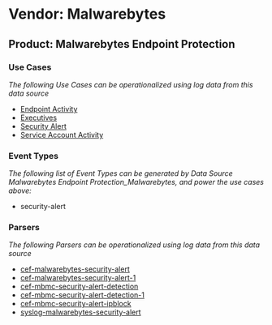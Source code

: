 Vendor: Malwarebytes
====================
Product: Malwarebytes Endpoint Protection
-----------------------------------------

### Use Cases

_The following Use Cases can be operationalized using log data from this data source_

* [Endpoint Activity](../UseCases/usecase_endpoint_activity.md)
* [Executives](../UseCases/usecase_executives.md)
* [Security Alert](../UseCases/usecase_security_alert.md)
* [Service Account Activity](../UseCases/usecase_service_account_activity.md)


### Event Types

_The following list of Event Types can be generated by Data Source Malwarebytes Endpoint Protection_Malwarebytes, and power the use cases above:_

- security-alert


### Parsers

_The following Parsers can be operationalized using log data from this data source_

* [cef-malwarebytes-security-alert](../Parsers/parserContent_cef-malwarebytes-security-alert.md)
* [cef-malwarebytes-security-alert-1](../Parsers/parserContent_cef-malwarebytes-security-alert-1.md)
* [cef-mbmc-security-alert-detection](../Parsers/parserContent_cef-mbmc-security-alert-detection.md)
* [cef-mbmc-security-alert-detection-1](../Parsers/parserContent_cef-mbmc-security-alert-detection-1.md)
* [cef-mbmc-security-alert-ipblock](../Parsers/parserContent_cef-mbmc-security-alert-ipblock.md)
* [syslog-malwarebytes-security-alert](../Parsers/parserContent_syslog-malwarebytes-security-alert.md)
